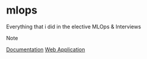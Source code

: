 # mlops
Everything that i did in the elective MLOps &amp; Interviews

> [!NOTE]
> [Documentation](https://insper-classroom.github.io/24-2-mlops-project-car_object_detection/)
> [Web Application](https://car-spotter-pedroatp-2deb9b366b3f.herokuapp.com/)